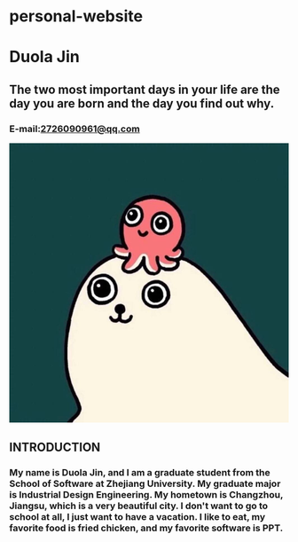 # personal-website
  
# Duola Jin
## The two most important days in your life are the day you are born and the day you find out why.
  
### E-mail:2726090961@qq.com
  
![](/pic/1.jpg)
  
## INTRODUCTION
### My name is Duola Jin, and I am a graduate student from the School of Software at Zhejiang University. My graduate major is Industrial Design Engineering. My hometown is Changzhou, Jiangsu, which is a very beautiful city. I don't want to go to school at all, I just want to have a vacation. I like to eat, my favorite food is fried chicken, and my favorite software is PPT.
